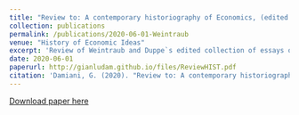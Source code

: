 ```yaml
---
title: "Review to: A contemporary historiography of Economics, (edited by T.Düppe and E.Roy Weintraub)"
collection: publications
permalink: /publications/2020-06-01-Weintraub
venue: "History of Economic Ideas"
excerpt: 'Review of Weintraub and Duppe`s edited collection of essays on the Historiography of Contemporary Economics.'
date: 2020-06-01
paperurl: http://gianludam.github.io/files/ReviewHIST.pdf
citation: 'Damiani, G. (2020). "Review to: A contemporary historiography of Economics" <i>History of Economic Ideas</i>. 28(2).'
---
```


[Download paper here](http://gianludam.github.io/files/ReviewHIST.pdf)
